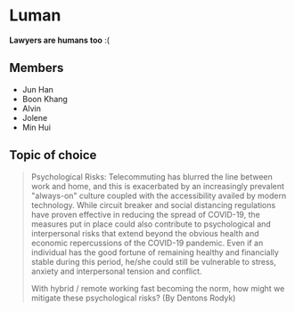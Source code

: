 # Luman

**Lawyers are humans too** :(

## Members

- Jun Han
- Boon Khang
- Alvin
- Jolene
- Min Hui

## Topic of choice

> Psychological Risks: Telecommuting has blurred the line between work and home,
> and this is exacerbated by an increasingly prevalent "always-on" culture coupled
> with the accessibility availed by modern technology.
> While circuit breaker and social distancing regulations have proven effective in
> reducing the spread of COVID-19, the measures put in place could also contribute to
> psychological and interpersonal risks that extend beyond the obvious health and
> economic repercussions of the COVID-19 pandemic. Even if an individual has the
> good fortune of remaining healthy and financially stable during this period, he/she
> could still be vulnerable to stress, anxiety and interpersonal tension and conflict.
>
> With hybrid / remote working fast becoming the norm, how might we mitigate these
> psychological risks? (By Dentons Rodyk)
